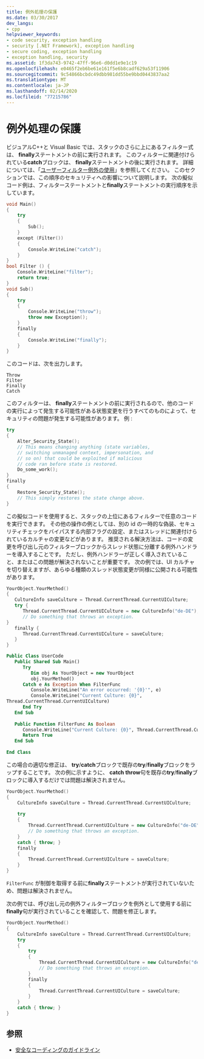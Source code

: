 ```yaml
---
title: 例外処理の保護
ms.date: 03/30/2017
dev_langs:
- cpp
helpviewer_keywords:
- code security, exception handling
- security [.NET Framework], exception handling
- secure coding, exception handling
- exception handling, security
ms.assetid: 1f3da743-9742-47ff-96e6-d0dd1e9e1c19
ms.openlocfilehash: e0465f2eb6be61e161f5e6b8cadf629a53f11906
ms.sourcegitcommit: 9c54866bcbdc49dbb981dd55be9bbd0443837aa2
ms.translationtype: MT
ms.contentlocale: ja-JP
ms.lasthandoff: 02/14/2020
ms.locfileid: "77215786"
---
```

# <a name="securing-exception-handling"></a>例外処理の保護
ビジュアルC++と Visual Basic では、スタックのさらに上にあるフィルター式は、 **finally**ステートメントの前に実行されます。 このフィルターに関連付けられている**catch**ブロックは、 **finally**ステートメントの後に実行されます。 詳細については、「[ユーザーフィルター例外の使用](../../standard/exceptions/using-user-filtered-exception-handlers.md)」を参照してください。 このセクションでは、この順序のセキュリティへの影響について説明します。 次の擬似コード例は、フィルターステートメントと**finally**ステートメントの実行順序を示しています。  
  
```cpp  
void Main()   
{  
    try   
    {  
        Sub();  
    }   
    except (Filter())   
    {  
        Console.WriteLine("catch");  
    }  
}  
bool Filter () {  
    Console.WriteLine("filter");  
    return true;  
}  
void Sub()   
{  
    try   
    {  
        Console.WriteLine("throw");  
        throw new Exception();  
    }   
    finally   
    {  
        Console.WriteLine("finally");  
    }  
}                        
```  
  
 このコードは、次を出力します。  
  
```output
Throw  
Filter  
Finally  
Catch  
```  
  
 このフィルターは、 **finally**ステートメントの前に実行されるので、他のコードの実行によって発生する可能性がある状態変更を行うすべてのものによって、セキュリティの問題が発生する可能性があります。 例 :  
  
```cpp  
try   
{  
    Alter_Security_State();  
    // This means changing anything (state variables,  
    // switching unmanaged context, impersonation, and   
    // so on) that could be exploited if malicious   
    // code ran before state is restored.  
    Do_some_work();  
}   
finally   
{  
    Restore_Security_State();  
    // This simply restores the state change above.  
}  
```  
  
 この擬似コードを使用すると、スタックの上位にあるフィルターで任意のコードを実行できます。 その他の操作の例としては、別の id の一時的な偽装、セキュリティチェックをバイパスする内部フラグの設定、またはスレッドに関連付けられているカルチャの変更などがあります。 推奨される解決方法は、コードの変更を呼び出し元のフィルターブロックからスレッド状態に分離する例外ハンドラーを導入することです。 ただし、例外ハンドラーが正しく導入されていること、またはこの問題が解決されないことが重要です。 次の例では、UI カルチャを切り替えますが、あらゆる種類のスレッド状態変更が同様に公開される可能性があります。  
  
```cpp  
YourObject.YourMethod()  
{  
   CultureInfo saveCulture = Thread.CurrentThread.CurrentUICulture;  
   try {  
      Thread.CurrentThread.CurrentUICulture = new CultureInfo("de-DE");  
      // Do something that throws an exception.  
}  
   finally {  
      Thread.CurrentThread.CurrentUICulture = saveCulture;  
   }  
}  
```  
  
```vb  
Public Class UserCode  
   Public Shared Sub Main()  
      Try  
         Dim obj As YourObject = new YourObject  
         obj.YourMethod()  
      Catch e As Exception When FilterFunc  
         Console.WriteLine("An error occurred: '{0}'", e)  
         Console.WriteLine("Current Culture: {0}",   
Thread.CurrentThread.CurrentUICulture)  
      End Try  
   End Sub  
  
   Public Function FilterFunc As Boolean  
      Console.WriteLine("Current Culture: {0}", Thread.CurrentThread.CurrentUICulture)  
      Return True  
   End Sub  
  
End Class  
```  
  
 この場合の適切な修正は、 **try**/**catch**ブロックで既存の**try**/**finally**ブロックをラップすることです。 次の例に示すように、 **catch throw**句を既存の**try**/**finally**ブロックに導入するだけでは問題は解決されません。  
  
```cpp  
YourObject.YourMethod()  
{  
    CultureInfo saveCulture = Thread.CurrentThread.CurrentUICulture;  
  
    try   
    {  
        Thread.CurrentThread.CurrentUICulture = new CultureInfo("de-DE");  
        // Do something that throws an exception.  
    }  
    catch { throw; }  
    finally   
    {  
        Thread.CurrentThread.CurrentUICulture = saveCulture;  
    }  
}  
```  
  
 `FilterFunc` が制御を取得する前に**finally**ステートメントが実行されていないため、問題は解決されません。  
  
 次の例では、呼び出し元の例外フィルターブロックを例外として使用する前に**finally**句が実行されていることを確認して、問題を修正します。  
  
```cpp  
YourObject.YourMethod()  
{  
    CultureInfo saveCulture = Thread.CurrentThread.CurrentUICulture;  
    try    
    {  
        try   
        {  
            Thread.CurrentThread.CurrentUICulture = new CultureInfo("de-DE");  
            // Do something that throws an exception.  
        }  
        finally   
        {  
            Thread.CurrentThread.CurrentUICulture = saveCulture;  
        }  
    }  
    catch { throw; }  
}  
```  
  
## <a name="see-also"></a>参照

- [安全なコーディングのガイドライン](../../standard/security/secure-coding-guidelines.md)
